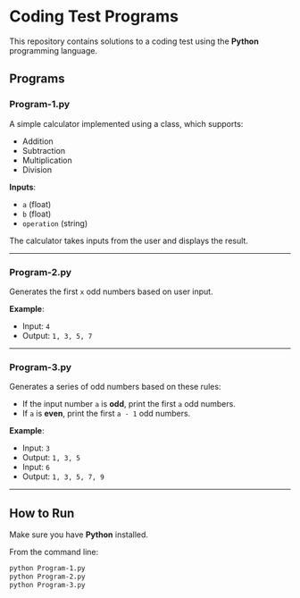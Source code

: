 # Coding Test Programs

This repository contains solutions to a coding test using the **Python** programming language.

## Programs

### Program-1.py
A simple calculator implemented using a class, which supports:
- Addition
- Subtraction
- Multiplication
- Division

**Inputs**:
- `a` (float)
- `b` (float)
- `operation` (string)

The calculator takes inputs from the user and displays the result.

---

### Program-2.py
Generates the first `x` odd numbers based on user input.

**Example**:
- Input: `4`
- Output: `1, 3, 5, 7`

---

### Program-3.py
Generates a series of odd numbers based on these rules:
- If the input number `a` is **odd**, print the first `a` odd numbers.
- If `a` is **even**, print the first `a - 1` odd numbers.

**Example**:
- Input: `3`
- Output: `1, 3, 5`
- Input: `6`
- Output: `1, 3, 5, 7, 9`

---

## How to Run

Make sure you have **Python** installed.

From the command line:
```bash
python Program-1.py
python Program-2.py
python Program-3.py
